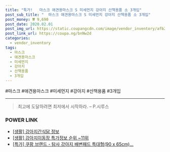 ```yaml
--- 
title: "특가!   마스크 애견용마스크 S 미세먼지 강아지 산책용품 소 3개입" 
post_sub_title: "  마스크 애견용마스크 S 미세먼지 강아지 산책용품 소 3개입" 
post_money: ₩ 9,690 
post_date: 2020.02.01 
post_img_url: https://static.coupangcdn.com/image/vendor_inventory/afb2/0f5db05176fa2a49a2dfac8ce73fd44f74e6cdf590850c29426a9f369fed.jpg 
post_link_url: https://coupa.ng/bnNw2d 
categories: 
  - vendor_inventory 
tags: 
  - 마스크 
  - 애견용마스크 
  - 미세먼지 
  - 강아지 
  - 산책용품 
  - 3개입 
--- 
```

  #마스크 #애견용마스크 #미세먼지 #강아지 #산책용품 #3개입 
<hr> 

> 최고에 도달하려면 최저에서 시작하라. – P.시루스 


### POWER LINK

* <a href="https://blog.naver.com/sakai111/221768229925" target="_blank"> [생활] 강아지간식닭 정보 </a>
* <a href="https://blog.naver.com/sakai111/221777079118" target="_blank"> [생활] 강아지이동장 특가정보 순위 ~11위</a>
* <a href="https://blog.naver.com/sakai111/221791746716" target="_blank">[특가] 쿠팡 브랜드 - 탐사 강아지 배변패드 특대형(90 x 65cm)...</a>
